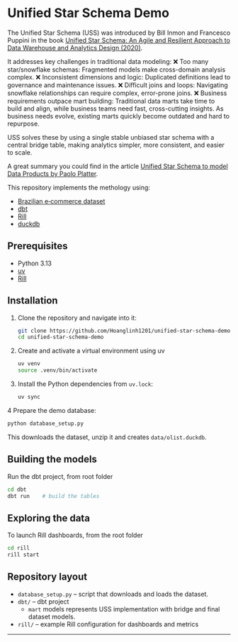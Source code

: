 # Unified Star Schema Demo

The Unified Star Schema (USS) was introduced by Bill Inmon and Francesco Puppini in the book [Unified Star Schema: An Agile and Resilient Approach to Data Warehouse and Analytics Design (2020)](https://books.google.de/books/about/The_Unified_Star_Schema_An_Agile_and_Res.html?id=q88AEAAAQBAJ).

It addresses key challenges in traditional data modeling:
❌ Too many star/snowflake schemas: Fragmented models make cross-domain analysis complex.
❌ Inconsistent dimensions and logic: Duplicated definitions lead to governance and maintenance issues.
❌ Difficult joins and loops: Navigating snowflake relationships can require complex, error-prone joins.
❌ Business requirements outpace mart building: Traditional data marts take time to build and align, while business teams need fast, cross-cutting insights. As business needs evolve, existing marts quickly become outdated and hard to repurpose.

USS solves these by using a single stable unbiased star schema with a central bridge table, making analytics simpler, more consistent, and easier to scale.

A great summary you could find in the article [Unified Star Schema to model Data Products by Paolo Platter](https://www.agilelab.it/blog/unified-star-schema-to-model-data-products).


This repository implements the methology using:
* [Brazilian e‑commerce dataset](https://www.kaggle.com/datasets/olistbr/brazilian-ecommerce/data)
* [dbt](https://www.getdbt.com/)
* [Rill](https://www.rilldata.com/)
* [duckdb](https://duckdb.org/)


## Prerequisites

- Python 3.13
- [uv](https://docs.astral.sh/uv/getting-started/installation/)
- [Rill](https://docs.rilldata.com/home/install)

## Installation

1. Clone the repository and navigate into it:
   ```bash
   git clone https://github.com/Hoanglinh1201/unified-star-schema-demo.git
   cd unified-star-schema-demo
   ```
2. Create and activate a virtual environment using uv
   ```bash
   uv venv
   source .venv/bin/activate
   ```
3. Install the Python dependencies from `uv.lock`:
   ```bash
   uv sync
   ```

4 Prepare the demo database:
   ```bash
   python database_setup.py
   ```
   This downloads the dataset, unzip it and creates `data/olist.duckdb`.

## Building the models

Run the dbt project, from root folder
```bash
cd dbt
dbt run    # build the tables
```

## Exploring the data
To launch Rill dashboards, from the root folder
```bash
cd rill
rill start
```

## Repository layout

- `database_setup.py` &ndash; script that downloads and loads the dataset.
- `dbt/` &ndash; dbt project
   - `mart` models represents USS implementation with bridge and final dataset models.
- `rill/` &ndash; example Rill configuration for dashboards and metrics

---
